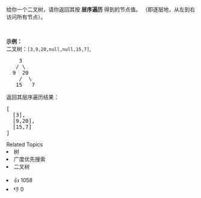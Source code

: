 <p>给你一个二叉树，请你返回其按 <strong>层序遍历</strong> 得到的节点值。 （即逐层地，从左到右访问所有节点）。</p>

<p> </p>

<p><strong>示例：</strong><br />
二叉树：<code>[3,9,20,null,null,15,7]</code>,</p>

<pre>
    3
   / \
  9  20
    /  \
   15   7
</pre>

<p>返回其层序遍历结果：</p>

<pre>
[
  [3],
  [9,20],
  [15,7]
]
</pre>
<div><div>Related Topics</div><div><li>树</li><li>广度优先搜索</li><li>二叉树</li></div></div><br><div><li>👍 1058</li><li>👎 0</li></div>